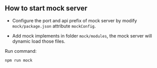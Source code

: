## How to start mock server
* Configure the port and api prefix of mock server by modify `mock/package.json` attribute `mockConfig`.

* Add mock implements in folder `mock/modules`, the mock server will dynamic load those files.

Run command:

```sh
npm run mock

```
